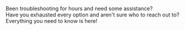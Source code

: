 Been troubleshooting for hours and need some assistance? \
Have you exhausted every option and aren't sure who to reach out to? 
Everything you need to know is here!